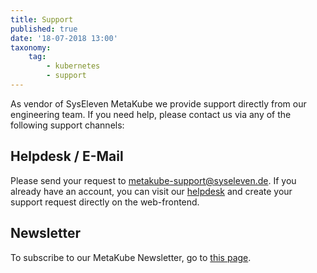 ```yaml
---
title: Support
published: true
date: '18-07-2018 13:00'
taxonomy:
    tag:
        - kubernetes
        - support
---
```


As vendor of SysEleven MetaKube we provide support directly from our engineering team. If you need help, please contact us via any of the following support channels:

## Helpdesk / E-Mail

Please send your request to [metakube-support@syseleven.de](mailto:metakube-support@syseleven.de).
If you already have an account, you can visit our [helpdesk](https://helpdesk.syseleven.de/) and create your support request directly on the web-frontend.

## Newsletter

To subscribe to our MetaKube Newsletter, go to [this page](http://mailings.syseleven.de/f/114065-190267/).
